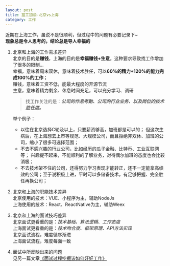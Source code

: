```yaml
---
layout: post
title: 揾工加油-北京vs上海
category: 工作
---
```


近期在上海工作，虽说不是很顺利，但过程中的问题有必要记录下~<br>
**现象总是令人思考的，结论总是导人幸福的**

1. 北京和上海的工作需求差异<br>
   北京的目的是**赚钱**，上海的目的是**幸福赚钱+生意**。这种要求导致找工作增加了很多的限制...<br>
   幸福，意味着周末双休，意味着技术胜任，可以**60%的精力+120%的能力完成100%的工作**；<br>
   赚钱，意味着工资不低，能最大程度的开源节流<br>
   生意，意味着精力剩余、休息时间充足，可以充分学习、调研<br>
  
   >   找工作关注的是：***公司的作息考勤、公司的行业业务、以及岗位的技术胜任度。***
   
   举个例子：
   + 以往在北京选择C轮及以上，只要薪资够高，加班都是可以的；
      但这次生病后，在上海想去上市等规范、大规模公司，而且拒绝非双休、加班的公司，缩小了很多可选择范围；
   + 不去不感兴趣的行业公司，比如经历的瓜子金融、比特币、工业互联网等；
      兴趣提不起来，不能顺利的了解业务，对待偶尔加班的态度也会比较消极；
   + 不去技术架不住的公司，还得努力学习表现才能转正，还不一定能拿高绩效的公司；至于说积极上进，平时可以多储备技术，有足够把握、完全胜任再换公司；<br>


2. 北京和上海的职能技术差异<br>
   北京使用的技术：VUE、小程序为主，辅助NodeJs<br>
   上海使用的技术：React、ReactNative为主，辅助Weex<br>

3. 北京和上海的面试技巧差异<br>
   北京面试更看重的是：*技术基础、算法逻辑、工作态度*<br>
   上海面试更看重的是：*技术吻合度、框架原理、API方法实现*<br>
   北京面试流程，难度循序渐进<br>
   上海面试流程，难度每面一致<br>

4. 面试中所反映出来的问题<br>
   见另一篇文章[《面试过程挖掘该如何好好工作》]([http://tomastong.github.io/%E5%B7%A5%E4%BD%9C/2020/07/03/Interview-tells-howtowork.html](http://tomastong.github.io/%E5%B7%A5%E4%BD%9C/2019/04/09/as-a-principal.html))